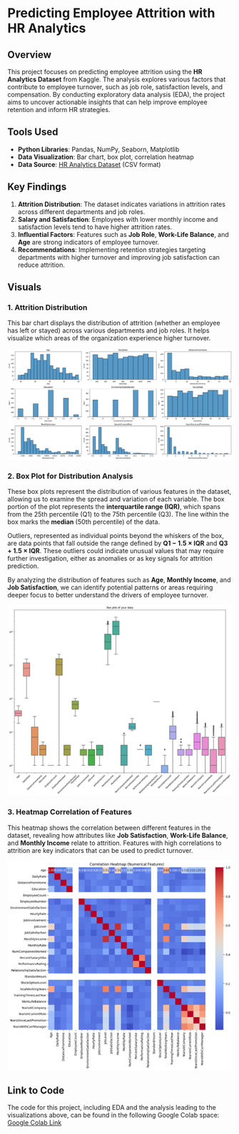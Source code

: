 # Predicting Employee Attrition with HR Analytics

## Overview
This project focuses on predicting employee attrition using the **HR Analytics Dataset** from Kaggle. The analysis explores various factors that contribute to employee turnover, such as job role, satisfaction levels, and compensation. By conducting exploratory data analysis (EDA), the project aims to uncover actionable insights that can help improve employee retention and inform HR strategies.

## Tools Used
- **Python Libraries**: Pandas, NumPy, Seaborn, Matplotlib
- **Data Visualization**: Bar chart, box plot, correlation heatmap
- **Data Source**: [HR Analytics Dataset](https://www.kaggle.com/code/paramarthasengupta/hr-analytics-prediction-why-do-people-resign/notebook) (CSV format)

## Key Findings
1. **Attrition Distribution**: The dataset indicates variations in attrition rates across different departments and job roles.
2. **Salary and Satisfaction**: Employees with lower monthly income and satisfaction levels tend to have higher attrition rates.
3. **Influential Factors**: Features such as **Job Role**, **Work-Life Balance**, and **Age** are strong indicators of employee turnover.
4. **Recommendations**: Implementing retention strategies targeting departments with higher turnover and improving job satisfaction can reduce attrition.

## Visuals

### 1. Attrition Distribution
This bar chart displays the distribution of attrition (whether an employee has left or stayed) across various departments and job roles. It helps visualize which areas of the organization experience higher turnover.

![Attrition Distribution](images/project3/Attrition%20Rate%20Distribution.png)

### 2. Box Plot for Distribution Analysis
These box plots represent the distribution of various features in the dataset, allowing us to examine the spread and variation of each variable. The box portion of the plot represents the **interquartile range (IQR)**, which spans from the 25th percentile (Q1) to the 75th percentile (Q3). The line within the box marks the **median** (50th percentile) of the data. 

Outliers, represented as individual points beyond the whiskers of the box, are data points that fall outside the range defined by **Q1 − 1.5 × IQR** and **Q3 + 1.5 × IQR**. These outliers could indicate unusual values that may require further investigation, either as anomalies or as key signals for attrition prediction.

By analyzing the distribution of features such as **Age**, **Monthly Income**, and **Job Satisfaction**, we can identify potential patterns or areas requiring deeper focus to better understand the drivers of employee turnover.

![Box Plot for Distribution Analysis](images/project3/Box%20Plot%20for%20Distribution%20Analysis.png)

### 3. Heatmap Correlation of Features
This heatmap shows the correlation between different features in the dataset, revealing how attributes like **Job Satisfaction**, **Work-Life Balance**, and **Monthly Income** relate to attrition. Features with high correlations to attrition are key indicators that can be used to predict turnover. 

![Correlation Heatmap](images/project3/Correlation%20Heatmap.png)

## Link to Code
The code for this project, including EDA and the analysis leading to the visualizations above, can be found in the following Google Colab space:
[Google Colab Link](https://colab.research.google.com/drive/1v2TIcq-T3Z3O5a5E5I_TEGtJ_Tj_Fd7m)
